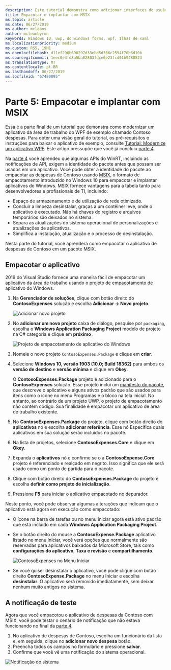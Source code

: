```yaml
---
description: Este tutorial demonstra como adicionar interfaces do usuário XAML UWP, criar pacotes MSIX e incorporar outros componentes modernos em seu aplicativo do WPF.
title: Empacotar e implantar com MSIX
ms.topic: article
ms.date: 06/27/2019
ms.author: mcleans
author: mcleanbyron
keywords: Windows 10, uwp, do windows forms, wpf, Ilhas de xaml
ms.localizationpriority: medium
ms.custom: RS5, 19H1
ms.openlocfilehash: d11ef296b690297d33ebd5d366c2594f70b6d10b
ms.sourcegitcommit: 1eec0e4fd8a5ba82803fdce6e23fcd01b9488523
ms.translationtype: MT
ms.contentlocale: pt-BR
ms.lasthandoff: 06/27/2019
ms.locfileid: "67420095"
---
```

# <a name="part-5-package-and-deploy-with-msix"></a>Parte 5: Empacotar e implantar com MSIX

Essa é a parte final de um tutorial que demonstra como modernizar um aplicativo da área de trabalho do WPF de exemplo chamado Contoso despesas. Para obter uma visão geral do tutorial, os pré-requisitos e instruções para baixar o aplicativo de exemplo, consulte [Tutorial: Modernize um aplicativo WPF](modernize-wpf-tutorial.md). Este artigo pressupõe que você já concluiu [parte 4](modernize-wpf-tutorial-4.md).

Na [parte 4](modernize-wpf-tutorial-4.md) você aprendeu que algumas APIs do WinRT, incluindo as notificações de API, exigem a identidade do pacote antes que possam ser usados em um aplicativo. Você pode obter a identidade do pacote ao empacotar as despesas de Contoso usando [MSIX](https://docs.microsoft.com/windows/msix), o formato de empacotamento introduzido no Windows 10 para empacotar e implantar aplicativos do Windows. MSIX fornece vantagens para a tabela tanto para desenvolvedores e profissionais de TI, incluindo:

- Espaço de armazenamento e de utilização de rede otimizado.
- Concluir a limpeza desinstalar, graças a um contêiner leve, onde o aplicativo é executado. Não há chaves do registro e arquivos temporários são deixados no sistema.
- Separa as atualizações do sistema operacional de personalizações e atualizações de aplicativos.
- Simplifica a instalação, atualização e o processo de desinstalação. 

Nesta parte do tutorial, você aprenderá como empacotar o aplicativo de despesas de Contoso em um pacote MSIX.

## <a name="package-the-application"></a>Empacotar o aplicativo

2019 do Visual Studio fornece uma maneira fácil de empacotar um aplicativo da área de trabalho usando o projeto de empacotamento de aplicativo do Windows. 

1. Na **Gerenciador de soluções**, clique com botão direito do **ContosoExpenses** solução e escolha **Adicionar -> Novo projeto**.

    ![Adicionar novo projeto](images/wpf-modernize-tutorial/AddNewProject.png)

3. No **adicionar um novo projeto** caixa de diálogo, pesquise por `packaging`, escolha o **Windows Application Packaging Project** modelo de projeto na C# categoria e clique em **próximo** .

    ![Projeto de empacotamento de aplicativo do Windows](images/wpf-modernize-tutorial/WAP.png)

4. Nomeie o novo projeto `ContosoExpenses.Package` e clique em **criar**.

5. Selecione **Windows 10, versão 1903 (10.0; Build 18362)** para ambos os **versão de destino** e **versão mínima** e clique em **Okey**.

    O **ContosoExpenses.Package** projeto é adicionado para o **ContosoExpenses** solução. Esse projeto inclui um [manifesto do pacote](https://docs.microsoft.com/uwp/schemas/appxpackage/uapmanifestschema/schema-root), que descreve o aplicativo e alguns ativos padrão que são usados para itens como o ícone no menu Programas e o bloco na tela inicial. No entanto, ao contrário de um projeto UWP, o projeto de empacotamento não contém código. Sua finalidade é empacotar um aplicativo de área de trabalho existente.

6. No **ContosoExpenses.Package** do projeto, clique com botão direito do **aplicativos** nó e escolha **adicionar referência**. Esse nó Especifica quais aplicativos em sua solução serão incluídos no pacote.

7. Na lista de projetos, selecione **ContosoExpenses.Core** e clique em **Okey**.

8. Expanda o **aplicativos** nó e confirme se o a **ContosoExpense.Core** projeto é referenciado e realçado em negrito. Isso significa que ele será usado como um ponto de partida para o pacote.

9. Clique com botão direito do **ContosoExpenses.Package** do projeto e escolha **definir como projeto de inicialização**.

10. Pressione **F5** para iniciar o aplicativo empacotado no depurador.

Neste ponto, você pode observar algumas alterações que indicam que o aplicativo está agora em execução como empacotado:

- O ícone na barra de tarefas ou no menu Iniciar agora está ativo padrão que está incluído em cada **Windows Application Packaging Project**.
- Se o botão direito do mouse a **ContosoExpense.Package** aplicativo listado no menu Iniciar, você verá opções que normalmente são reservadas para aplicativos baixados da Microsoft Store, tais como **configurações do aplicativo**, **Taxa e revisão** e **compartilhamento**.

    ![ContosoExpenses no Menu Iniciar](images/wpf-modernize-tutorial/StartMenu.png)

- Se você quiser desinstalar o aplicativo, você pode clique com botão direito **ContosoExpense.Package** no menu Iniciar e escolha **desinstalar**. O aplicativo será removido imediatamente, sem deixar nenhum muito antigos no sistema.

## <a name="test-the-notification"></a>A notificação de teste

Agora que você empacotou o aplicativo de despesas da Contoso com MSIX, você pode testar o cenário de notificação que não estava funcionando no final da [parte 4](modernize-wpf-tutorial-4.md).

1. No aplicativo de despesas de Contoso, escolha um funcionário da lista e, em seguida, clique no **adicionar novo despesa** botão. 
2. Preencha todos os campos no formulário e pressione **salvar**.
3. Confirme que você vê uma notificação do sistema operacional.

![Notificação do sistema](images/wpf-modernize-tutorial/ToastNotification.png)
